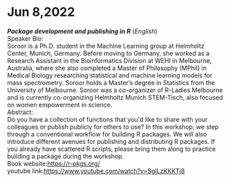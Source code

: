 # Jun 8,2022
***Package development and publishing in R*** (*English*)<br />
Speaker Bio:<br />
Soroor is a Ph.D. student in the Machine Learning group at Helmholtz Center, Munich, Germany. Before moving to Germany, she worked as a Research Assistant in the Bioinformatics Division at WEHI in Melbourne, Australia, where she also completed a Master of Philosophy (MPhil) in Medical Biology researching statistical and machine learning models for mass spectrometry. Soroor holds a Master’s degree in Statistics from the University of Melbourne. Soroor was a co-organizer of R-Ladies Melbourne and is currently co-organizing Helmholtz Munich STEM-Tisch, also focused on women empowerment in science.<br />
Abstract:<br />
Do you have a collection of functions that you'd like to share with your colleagues or publish publicly for others to use?
In this workshop, we step through a conventional workflow for building R packages. We will also introduce different avenues for publishing and distributing R packages. If you already have scattered R scripts, please bring them along to practice building a package during the workshop.<br />
Book website:https://r-pkgs.org/<br />
youtube link:https://www.youtube.com/watch?v=SgILzKKKTj8
